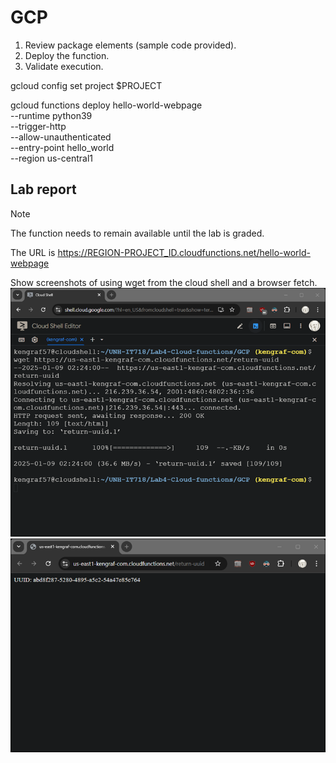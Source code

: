 # GCP										
1.	Review package elements (sample code provided).
2.	Deploy the function.
3.	Validate execution.

gcloud config set project $PROJECT

gcloud functions deploy hello-world-webpage \
    --runtime python39 \
    --trigger-http \
    --allow-unauthenticated \
    --entry-point hello_world \
    --region us-central1

## Lab report
> [!NOTE]
> The function needs to remain available until the lab is graded.

The URL is https://REGION-PROJECT_ID.cloudfunctions.net/hello-world-webpage  

Show screenshots of using wget from the cloud shell and a browser fetch.  
![cloudshell](Lab4-GCP-cli.png)
![browser](Lab4-GCP-browser.png)
